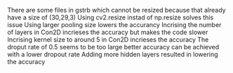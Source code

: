 There are some files in gstrb which cannot be resized because that already have a size of (30,29,3)
Using cv2.resize instad of np.resize solves this issue
Using larger pooling size lowers the accurancy
Incrising the number of layers in Con2D incrieses the accuracy but makes the code slower
Incrising kernel size to around 5 in Con2D incrieses the accuracy
The droput rate of 0.5 seems to be too large better accuracy can be achieved with a lower dropout rate
Adding more hidden layers resulted in lowering the accuracy
